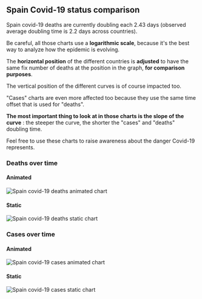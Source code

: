 ## Spain Covid-19 status comparison 

Spain covid-19 deaths are currently doubling each 2.43 days (observed average doubling time is 2.2 days across countries).



Be careful, all those charts use a **logarithmic scale**, because it's the best way to analyze how the epidemic is evolving.
 
The **horizontal position** of the different countries is **adjusted** to have the same fix number of deaths at the position in the graph, **for comparison purposes**.

The vertical position of the different curves is of course impacted too.

"Cases" charts are even more affected too because they use the same time offset that is used for "deaths".

**The most important thing to look at in those charts is the slope of the curve** : the steeper the curve, the shorter the "cases" and "deaths" doubling time.

Feel free to use these charts to raise awareness about the danger Covid-19 represents. 


 
### Deaths over time
 
#### Animated
![Spain covid-19 deaths animated chart](https://raw.githubusercontent.com/madlag/coronavirus_study/master/notebooks/graphs/2020-03-24/countries/Spain/2020-03-24_Spain_deaths.gif "Spain covid-19 deaths animated chart")   
 
#### Static
![Spain covid-19 deaths static chart](https://raw.githubusercontent.com/madlag/coronavirus_study/master/notebooks/graphs/2020-03-24/countries/Spain/2020-03-24_Spain_deaths.png "Spain covid-19 deaths static chart")   

 
### Cases over time
 
#### Animated
![Spain covid-19 cases animated chart](https://raw.githubusercontent.com/madlag/coronavirus_study/master/notebooks/graphs/2020-03-24/countries/Spain/2020-03-24_Spain_cases.gif "Spain covid-19 cases animated chart")   
 
#### Static
![Spain covid-19 cases static chart](https://raw.githubusercontent.com/madlag/coronavirus_study/master/notebooks/graphs/2020-03-24/countries/Spain/2020-03-24_Spain_cases.png "Spain covid-19 cases static chart")   

